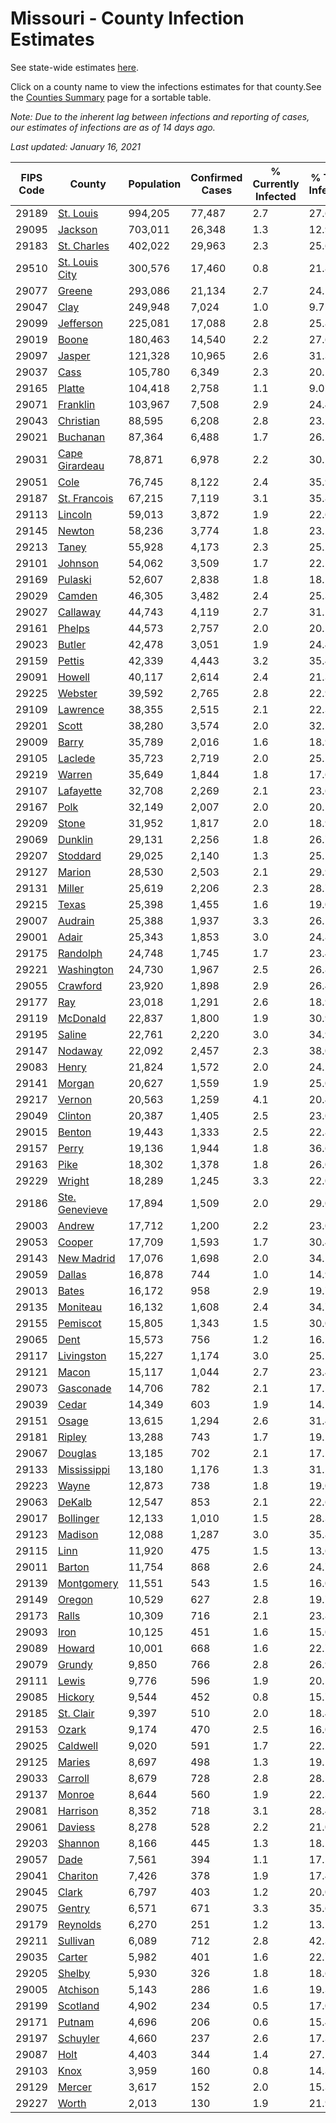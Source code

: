 # Missouri - County Infection Estimates

See state-wide estimates [here](/infections/us-mo).

Click on a county name to view the infections estimates for that county.See the [Counties Summary](/infections/summary-counties) page for a sortable table.

*Note: Due to the inherent lag between infections and reporting of cases, our estimates of infections are as of 14 days ago.*

*Last updated: January 16, 2021*

|   FIPS Code |                           County |   Population |   Confirmed Cases |   % Currently Infected |   % Total Infected |
|-------------|----------------------------------|--------------|-------------------|------------------------|--------------------|
|       29189 |           [St. Louis](st.-louis) |      994,205 |            77,487 |                    2.7 |               27.6 |
|       29095 |               [Jackson](jackson) |      703,011 |            26,348 |                    1.3 |               12.9 |
|       29183 |       [St. Charles](st.-charles) |      402,022 |            29,963 |                    2.3 |               25.6 |
|       29510 | [St. Louis City](st.-louis-city) |      300,576 |            17,460 |                    0.8 |               21.8 |
|       29077 |                 [Greene](greene) |      293,086 |            21,134 |                    2.7 |               24.1 |
|       29047 |                     [Clay](clay) |      249,948 |             7,024 |                    1.0 |                9.7 |
|       29099 |           [Jefferson](jefferson) |      225,081 |            17,088 |                    2.8 |               25.8 |
|       29019 |                   [Boone](boone) |      180,463 |            14,540 |                    2.2 |               27.6 |
|       29097 |                 [Jasper](jasper) |      121,328 |            10,965 |                    2.6 |               31.3 |
|       29037 |                     [Cass](cass) |      105,780 |             6,349 |                    2.3 |               20.1 |
|       29165 |                 [Platte](platte) |      104,418 |             2,758 |                    1.1 |                9.0 |
|       29071 |             [Franklin](franklin) |      103,967 |             7,508 |                    2.9 |               24.4 |
|       29043 |           [Christian](christian) |       88,595 |             6,208 |                    2.8 |               23.2 |
|       29021 |             [Buchanan](buchanan) |       87,364 |             6,488 |                    1.7 |               26.2 |
|       29031 | [Cape Girardeau](cape-girardeau) |       78,871 |             6,978 |                    2.2 |               30.1 |
|       29051 |                     [Cole](cole) |       76,745 |             8,122 |                    2.4 |               35.9 |
|       29187 |     [St. Francois](st.-francois) |       67,215 |             7,119 |                    3.1 |               35.8 |
|       29113 |               [Lincoln](lincoln) |       59,013 |             3,872 |                    1.9 |               22.6 |
|       29145 |                 [Newton](newton) |       58,236 |             3,774 |                    1.8 |               23.2 |
|       29213 |                   [Taney](taney) |       55,928 |             4,173 |                    2.3 |               25.2 |
|       29101 |               [Johnson](johnson) |       54,062 |             3,509 |                    1.7 |               22.5 |
|       29169 |               [Pulaski](pulaski) |       52,607 |             2,838 |                    1.8 |               18.1 |
|       29029 |                 [Camden](camden) |       46,305 |             3,482 |                    2.4 |               25.3 |
|       29027 |             [Callaway](callaway) |       44,743 |             4,119 |                    2.7 |               31.1 |
|       29161 |                 [Phelps](phelps) |       44,573 |             2,757 |                    2.0 |               20.5 |
|       29023 |                 [Butler](butler) |       42,478 |             3,051 |                    1.9 |               24.4 |
|       29159 |                 [Pettis](pettis) |       42,339 |             4,443 |                    3.2 |               35.4 |
|       29091 |                 [Howell](howell) |       40,117 |             2,614 |                    2.4 |               21.3 |
|       29225 |               [Webster](webster) |       39,592 |             2,765 |                    2.8 |               22.9 |
|       29109 |             [Lawrence](lawrence) |       38,355 |             2,515 |                    2.1 |               22.3 |
|       29201 |                   [Scott](scott) |       38,280 |             3,574 |                    2.0 |               32.5 |
|       29009 |                   [Barry](barry) |       35,789 |             2,016 |                    1.6 |               18.9 |
|       29105 |               [Laclede](laclede) |       35,723 |             2,719 |                    2.0 |               25.1 |
|       29219 |                 [Warren](warren) |       35,649 |             1,844 |                    1.8 |               17.6 |
|       29107 |           [Lafayette](lafayette) |       32,708 |             2,269 |                    2.1 |               23.6 |
|       29167 |                     [Polk](polk) |       32,149 |             2,007 |                    2.0 |               20.5 |
|       29209 |                   [Stone](stone) |       31,952 |             1,817 |                    2.0 |               18.9 |
|       29069 |               [Dunklin](dunklin) |       29,131 |             2,256 |                    1.8 |               26.7 |
|       29207 |             [Stoddard](stoddard) |       29,025 |             2,140 |                    1.3 |               25.5 |
|       29127 |                 [Marion](marion) |       28,530 |             2,503 |                    2.1 |               29.9 |
|       29131 |                 [Miller](miller) |       25,619 |             2,206 |                    2.3 |               28.7 |
|       29215 |                   [Texas](texas) |       25,398 |             1,455 |                    1.6 |               19.0 |
|       29007 |               [Audrain](audrain) |       25,388 |             1,937 |                    3.3 |               26.1 |
|       29001 |                   [Adair](adair) |       25,343 |             1,853 |                    3.0 |               24.8 |
|       29175 |             [Randolph](randolph) |       24,748 |             1,745 |                    1.7 |               23.4 |
|       29221 |         [Washington](washington) |       24,730 |             1,967 |                    2.5 |               26.8 |
|       29055 |             [Crawford](crawford) |       23,920 |             1,898 |                    2.9 |               26.4 |
|       29177 |                       [Ray](ray) |       23,018 |             1,291 |                    2.6 |               18.9 |
|       29119 |             [McDonald](mcdonald) |       22,837 |             1,800 |                    1.9 |               30.9 |
|       29195 |                 [Saline](saline) |       22,761 |             2,220 |                    3.0 |               34.9 |
|       29147 |               [Nodaway](nodaway) |       22,092 |             2,457 |                    2.3 |               38.0 |
|       29083 |                   [Henry](henry) |       21,824 |             1,572 |                    2.0 |               24.5 |
|       29141 |                 [Morgan](morgan) |       20,627 |             1,559 |                    1.9 |               25.0 |
|       29217 |                 [Vernon](vernon) |       20,563 |             1,259 |                    4.1 |               20.4 |
|       29049 |               [Clinton](clinton) |       20,387 |             1,405 |                    2.5 |               23.0 |
|       29015 |                 [Benton](benton) |       19,443 |             1,333 |                    2.5 |               22.8 |
|       29157 |                   [Perry](perry) |       19,136 |             1,944 |                    1.8 |               36.6 |
|       29163 |                     [Pike](pike) |       18,302 |             1,378 |                    1.8 |               26.0 |
|       29229 |                 [Wright](wright) |       18,289 |             1,245 |                    3.3 |               22.0 |
|       29186 | [Ste. Genevieve](ste.-genevieve) |       17,894 |             1,509 |                    2.0 |               29.0 |
|       29003 |                 [Andrew](andrew) |       17,712 |             1,200 |                    2.2 |               23.0 |
|       29053 |                 [Cooper](cooper) |       17,709 |             1,593 |                    1.7 |               30.4 |
|       29143 |         [New Madrid](new-madrid) |       17,076 |             1,698 |                    2.0 |               34.5 |
|       29059 |                 [Dallas](dallas) |       16,878 |               744 |                    1.0 |               14.9 |
|       29013 |                   [Bates](bates) |       16,172 |               958 |                    2.9 |               19.7 |
|       29135 |             [Moniteau](moniteau) |       16,132 |             1,608 |                    2.4 |               34.7 |
|       29155 |             [Pemiscot](pemiscot) |       15,805 |             1,343 |                    1.5 |               30.0 |
|       29065 |                     [Dent](dent) |       15,573 |               756 |                    1.2 |               16.1 |
|       29117 |         [Livingston](livingston) |       15,227 |             1,174 |                    3.0 |               25.5 |
|       29121 |                   [Macon](macon) |       15,117 |             1,044 |                    2.7 |               23.4 |
|       29073 |           [Gasconade](gasconade) |       14,706 |               782 |                    2.1 |               17.5 |
|       29039 |                   [Cedar](cedar) |       14,349 |               603 |                    1.9 |               14.1 |
|       29151 |                   [Osage](osage) |       13,615 |             1,294 |                    2.6 |               31.4 |
|       29181 |                 [Ripley](ripley) |       13,288 |               743 |                    1.7 |               19.1 |
|       29067 |               [Douglas](douglas) |       13,185 |               702 |                    2.1 |               17.5 |
|       29133 |       [Mississippi](mississippi) |       13,180 |             1,176 |                    1.3 |               31.5 |
|       29223 |                   [Wayne](wayne) |       12,873 |               738 |                    1.8 |               19.0 |
|       29063 |                 [DeKalb](dekalb) |       12,547 |               853 |                    2.1 |               22.6 |
|       29017 |           [Bollinger](bollinger) |       12,133 |             1,010 |                    1.5 |               28.3 |
|       29123 |               [Madison](madison) |       12,088 |             1,287 |                    3.0 |               35.8 |
|       29115 |                     [Linn](linn) |       11,920 |               475 |                    1.5 |               13.6 |
|       29011 |                 [Barton](barton) |       11,754 |               868 |                    2.6 |               24.7 |
|       29139 |         [Montgomery](montgomery) |       11,551 |               543 |                    1.5 |               16.0 |
|       29149 |                 [Oregon](oregon) |       10,529 |               627 |                    2.8 |               19.7 |
|       29173 |                   [Ralls](ralls) |       10,309 |               716 |                    2.1 |               23.8 |
|       29093 |                     [Iron](iron) |       10,125 |               451 |                    1.6 |               15.0 |
|       29089 |                 [Howard](howard) |       10,001 |               668 |                    1.6 |               22.7 |
|       29079 |                 [Grundy](grundy) |        9,850 |               766 |                    2.8 |               26.9 |
|       29111 |                   [Lewis](lewis) |        9,776 |               596 |                    1.9 |               20.5 |
|       29085 |               [Hickory](hickory) |        9,544 |               452 |                    0.8 |               15.7 |
|       29185 |           [St. Clair](st.-clair) |        9,397 |               510 |                    2.0 |               18.4 |
|       29153 |                   [Ozark](ozark) |        9,174 |               470 |                    2.5 |               16.0 |
|       29025 |             [Caldwell](caldwell) |        9,020 |               591 |                    1.7 |               22.2 |
|       29125 |                 [Maries](maries) |        8,697 |               498 |                    1.3 |               19.1 |
|       29033 |               [Carroll](carroll) |        8,679 |               728 |                    2.8 |               28.5 |
|       29137 |                 [Monroe](monroe) |        8,644 |               560 |                    1.9 |               22.3 |
|       29081 |             [Harrison](harrison) |        8,352 |               718 |                    3.1 |               28.4 |
|       29061 |               [Daviess](daviess) |        8,278 |               528 |                    2.2 |               21.0 |
|       29203 |               [Shannon](shannon) |        8,166 |               445 |                    1.3 |               18.5 |
|       29057 |                     [Dade](dade) |        7,561 |               394 |                    1.1 |               17.5 |
|       29041 |             [Chariton](chariton) |        7,426 |               378 |                    1.9 |               17.4 |
|       29045 |                   [Clark](clark) |        6,797 |               403 |                    1.2 |               20.0 |
|       29075 |                 [Gentry](gentry) |        6,571 |               671 |                    3.3 |               35.6 |
|       29179 |             [Reynolds](reynolds) |        6,270 |               251 |                    1.2 |               13.5 |
|       29211 |             [Sullivan](sullivan) |        6,089 |               712 |                    2.8 |               42.3 |
|       29035 |                 [Carter](carter) |        5,982 |               401 |                    1.6 |               22.7 |
|       29205 |                 [Shelby](shelby) |        5,930 |               326 |                    1.8 |               18.6 |
|       29005 |             [Atchison](atchison) |        5,143 |               286 |                    1.6 |               19.3 |
|       29199 |             [Scotland](scotland) |        4,902 |               234 |                    0.5 |               17.0 |
|       29171 |                 [Putnam](putnam) |        4,696 |               206 |                    0.6 |               15.4 |
|       29197 |             [Schuyler](schuyler) |        4,660 |               237 |                    2.6 |               17.3 |
|       29087 |                     [Holt](holt) |        4,403 |               344 |                    1.4 |               27.1 |
|       29103 |                     [Knox](knox) |        3,959 |               160 |                    0.8 |               14.3 |
|       29129 |                 [Mercer](mercer) |        3,617 |               152 |                    2.0 |               15.3 |
|       29227 |                   [Worth](worth) |        2,013 |               130 |                    1.9 |               21.9 |